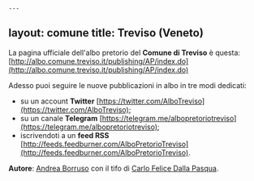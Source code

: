 	---
layout: comune
title: Treviso (Veneto)
---

La pagina ufficiale dell'albo pretorio del **Comune di Treviso** è questa: [http://albo.comune.treviso.it/publishing/AP/index.do](http://albo.comune.treviso.it/publishing/AP/index.do)

Adesso puoi seguire le nuove pubblicazioni in albo in tre modi dedicati:

* su un account **Twitter** [https://twitter.com/AlboTreviso](https://twitter.com/AlboTreviso);
* su un canale **Telegram** [https://telegram.me/albopretoriotreviso](https://telegram.me/albopretoriotreviso);
* iscrivendoti a un **feed RSS** [http://feeds.feedburner.com/AlboPretorioTreviso](http://feeds.feedburner.com/AlboPretorioTreviso).



**Autore**: [Andrea Borruso](https://twitter.com/aborruso) con il tifo di [Carlo Felice Dalla Pasqua](https://twitter.com/carlofelice).
